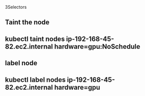 3Selectors

Taint the node
---

kubectl taint nodes ip-192-168-45-82.ec2.internal   hardware=gpu:NoSchedule
---

label node
---

kubectl label nodes ip-192-168-45-82.ec2.internal hardware=gpu
---